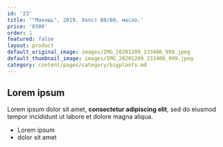 ```yaml
---
id: '23'
title: '"Макошь", 2019. Холст 80/60, масло.'
price: '6500'
order: 1
featured: false
layout: product
default_original_image: images/IMG_20201209_233406_999.jpeg
default_thumbnail_image: images/IMG_20201209_233406_999.jpeg
category: content/pages/category/bigplants.md
---
```

## Lorem ipsum

Lorem ipsum dolor sit amet, **consectetur adipiscing elit**, sed do eiusmod tempor incididunt ut labore et dolore magna aliqua.

- Lorem ipsum
- dolor sit amet